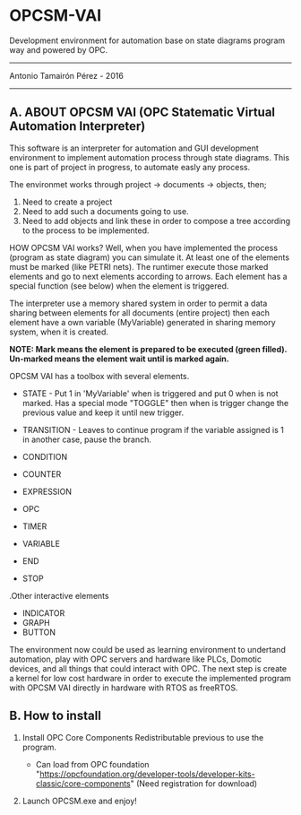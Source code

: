 # OPCSM-VAI
Development environment for automation base on state diagrams program way and powered by OPC.

*****************************
Antonio Tamairón Pérez - 2016
*****************************

A. ABOUT OPCSM VAI (OPC Statematic Virtual Automation Interpreter)
------------------------------------------------------------------
This software is an interpreter for automation and GUI development environment to implement automation process through state diagrams.
This one is part of project in progress, to automate easly any process.

The environmet works through project -> documents -> objects, then;

1. Need to create a project
2. Need to add such a documents going to use.
3. Need to add objects and link these in order to compose a tree according to the process to be implemented.

HOW OPCSM VAI works?
Well, when you have implemented the process (program as state diagram) you can simulate it. 
At least one of the elements must be marked (like PETRI nets). The runtimer execute those marked elements and go to next elements 
according to arrows. Each element has a special function (see below) when the element is triggered.

The interpreter use a memory shared system in order to permit a data sharing between elements for all documents (entire project) then
each element have a own variable (MyVariable) generated in sharing memory system, when it is created.

<b>NOTE: Mark means the element is prepared to be executed (green filled). Un-marked means the element wait until is marked again.</b>

OPCSM VAI has a toolbox with several elements.

 - STATE -
   Put 1 in 'MyVariable' when is triggered and put 0 when is not marked. 
   Has a special mode "TOGGLE" then when is trigger change the previous value and
   keep it until new trigger.
   
 - TRANSITION -
   Leaves to continue program if the variable assigned is 1 in another case, pause the branch.
   
 - CONDITION
 - COUNTER
 - EXPRESSION
 - OPC
 - TIMER
 - VARIABLE
 - END
 - STOP

.Other interactive elements

 - INDICATOR
 - GRAPH
 - BUTTON

The environment now could be used as learning environment to undertand automation, play with OPC servers and hardware like PLCs, Domotic devices,
and all things that could interact with OPC. The next step is create a kernel for low cost hardware in order to execute the implemented program
with OPCSM VAI directly in hardware with RTOS as freeRTOS.

B. How to install
-----------------
1. Install OPC Core Components Redistributable previous to use the program.
   - Can load from OPC foundation "https://opcfoundation.org/developer-tools/developer-kits-classic/core-components" (Need registration for download)
   
2. Launch OPCSM.exe and enjoy!
